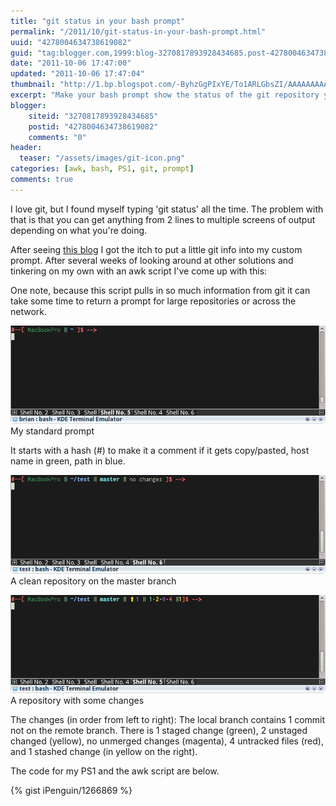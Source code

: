 ```yaml
---
title: "git status in your bash prompt"
permalink: "/2011/10/git-status-in-your-bash-prompt.html"
uuid: "4278004634738619082"
guid: "tag:blogger.com,1999:blog-3270817893928434685.post-4278004634738619082"
date: "2011-10-06 17:47:00"
updated: "2011-10-06 17:47:04"
thumbnail: "http://1.bp.blogspot.com/-ByhzGgPIxYE/To1ARLGbsZI/AAAAAAAAACg/1NXKG_-kbSg/s72-c/prompt1.png"
excerpt: "Make your bash prompt show the status of the git repository you are looking at."
blogger:
    siteid: "3270817893928434685"
    postid: "4278004634738619082"
    comments: "0"
header:
  teaser: "/assets/images/git-icon.png"
categories: [awk, bash, PS1, git, prompt]
comments: true
---
```


I love git, but I found myself typing 'git status' all the time.
The problem with that is that you can get anything from 2 lines to multiple screens of output depending on what you're doing.

After seeing [this blog](http://majewsky.wordpress.com/2011/09/13/a-clear-sign-of-madness/) I got the itch to put a little git info into my custom prompt.
After several weeks of looking around at other solutions and tinkering on my own with an awk script I've come up with this:

One note, because this script pulls in so much information from git it can take some time to return a prompt for large repositories or across the network.

![prompt1](/assets/images/posts/1.png)
My standard prompt

It starts with a hash (#) to make it a comment if it gets copy/pasted, host name in green, path in blue.


![prompt2](/assets/images/posts/2.png)
A clean repository on the master branch

![prompt3](/assets/images/posts/3.png)
A repository with some changes

The changes (in order from left to right): The local branch contains 1 commit not on the remote branch.
There is 1 staged change (green), 2 unstaged changed (yellow), no unmerged changes (magenta), 4 untracked files (red), and 1 stashed change (in yellow on the right).

The code for my PS1 and the awk script are below.

{% gist iPenguin/1266869 %}
